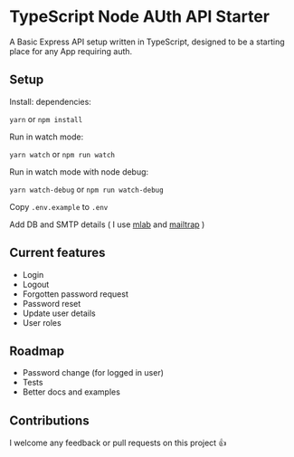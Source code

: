# TypeScript Node AUth API Starter

A Basic Express API setup written in TypeScript, designed to be a starting place for any App requiring auth. 

## Setup

Install: dependencies:

`yarn` or `npm install`

Run in watch mode:

`yarn watch` or `npm run watch`

Run in watch mode with node debug:

`yarn watch-debug` or `npm run watch-debug`

Copy `.env.example` to `.env`

Add DB and SMTP details ( I use [mlab](https://mlab.com/) and [mailtrap](https://mailtrap.io) )

## Current features
- Login
- Logout
- Forgotten password request
- Password reset
- Update user details
- User roles

## Roadmap
- Password change (for logged in user)
- Tests
- Better docs and examples

## Contributions 
I welcome any feedback or pull requests on this project 👍 